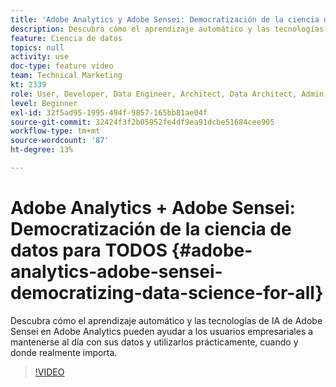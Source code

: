 ```yaml
---
title: 'Adobe Analytics y Adobe Sensei: Democratización de la ciencia de datos para TODOS'
description: Descubra cómo el aprendizaje automático y las tecnologías de IA de Adobe Sensei en Adobe Analytics pueden ayudar a los usuarios empresariales a mantenerse al día con sus datos y utilizarlos prácticamente, cuando y donde realmente importa.
feature: Ciencia de datos
topics: null
activity: use
doc-type: feature video
team: Technical Marketing
kt: 2339
role: User, Developer, Data Engineer, Architect, Data Architect, Admin, Leader
level: Beginner
exl-id: 32f5ad95-1995-494f-9857-165bb81ae04f
source-git-commit: 32424f3f2b05952fe4df9ea91dcbe51684cee905
workflow-type: tm+mt
source-wordcount: '87'
ht-degree: 13%

---
```


# Adobe Analytics + Adobe Sensei: Democratización de la ciencia de datos para TODOS {#adobe-analytics-adobe-sensei-democratizing-data-science-for-all}

Descubra cómo el aprendizaje automático y las tecnologías de IA de Adobe Sensei en Adobe Analytics pueden ayudar a los usuarios empresariales a mantenerse al día con sus datos y utilizarlos prácticamente, cuando y donde realmente importa.

>[!VIDEO](https://video.tv.adobe.com/v/25838/?quality=12)

